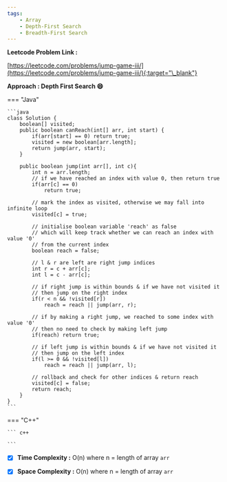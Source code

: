 ```yaml
---
tags:
    - Array
    - Depth-First Search
    - Breadth-First Search
---
```


**Leetcode Problem Link :**

[https://leetcode.com/problems/jump-game-iii/](https://leetcode.com/problems/jump-game-iii/){:target="\_blank"}

**Approach : Depth First Search :smile:**

=== "Java"

    ```java
    class Solution {
        boolean[] visited;
        public boolean canReach(int[] arr, int start) {
            if(arr[start] == 0) return true;
            visited = new boolean[arr.length];
            return jump(arr, start);
        }

        public boolean jump(int arr[], int c){
            int n = arr.length;
            // if we have reached an index with value 0, then return true
            if(arr[c] == 0)
                return true;

            // mark the index as visited, otherwise we may fall into infinite loop
            visited[c] = true;

            // initialise boolean variable 'reach' as false
            // which will keep track whether we can reach an index with value '0'
            // from the current index
            boolean reach = false;

            // l & r are left are right jump indices
            int r = c + arr[c];
            int l = c - arr[c];

            // if right jump is within bounds & if we have not visited it
            // then jump on the right index
            if(r < n && !visited[r])
                reach = reach || jump(arr, r);

            // if by making a right jump, we reached to some index with value '0'
            // then no need to check by making left jump
            if(reach) return true;

            // if left jump is within bounds & if we have not visited it
            // then jump on the left index
            if(l >= 0 && !visited[l])
                reach = reach || jump(arr, l);

            // rollback and check for other indices & return reach
            visited[c] = false;
            return reach;
        }
    }
    ```

=== "C++"

    ``` c++

    ```

-   [x] **Time Complexity :** O(n) where n = length of array `arr`

-   [x] **Space Complexity :** O(n) where n = length of array `arr`
